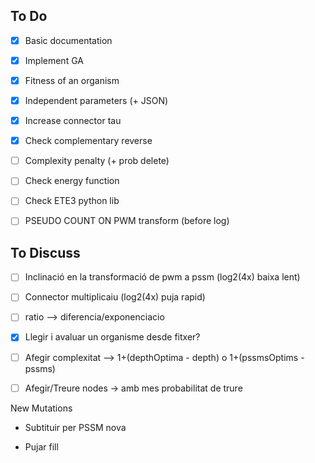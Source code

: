## To Do

- [x] Basic documentation
- [x] Implement GA
- [x] Fitness of an organism
- [x] Independent parameters (+ JSON)
- [x] Increase connector tau
- [x] Check complementary reverse

- [ ] Complexity penalty (+ prob delete)
- [ ] Check energy function
- [ ] Check ETE3 python lib
- [ ] PSEUDO COUNT ON PWM transform (before log)


## To Discuss
- [ ] Inclinació en la transformació de pwm a pssm (log2(4x) baixa lent)
- [ ] Connector multiplicaiu (log2(4x) puja rapid)
- [ ] ratio --> diferencia/exponenciacio
- [x] Llegir i avaluar un organisme desde fitxer?
- [ ] Afegir complexitat --> 1+(depthOptima - depth) o 1+(pssmsOptims - pssms)

- [ ] Afegir/Treure nodes -> amb mes probabilitat de trure 

New Mutations
- Subtituir per PSSM nova

- Pujar fill
